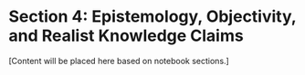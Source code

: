 # Section 4: Epistemology, Objectivity, and Realist Knowledge Claims

[Content will be placed here based on notebook sections.]
